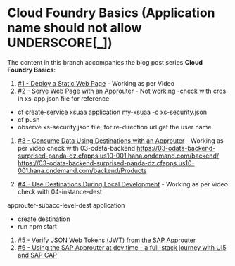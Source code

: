 # Cloud Foundry Basics (Application name should not allow UNDERSCORE[_])

The content in this branch accompanies the blog post series **Cloud Foundry Basics**:

1. [#1 - Deploy a Static Web Page](https://blogs.sap.com/2022/06/10/sap-tech-bytes-deploy-a-static-web-page-cloud-foundry-basics-1/) - Working as per Video
1. [#2 - Serve Web Page with an Approuter](https://blogs.sap.com/2022/06/17/sap-tech-bytes-serve-web-page-with-an-approuter-cloud-foundry-basics-2/) - Not working
-check with cros in xs-app.json file for reference
- cf create-service xsuaa application my-xsuaa -c xs-security.json
- cf push
- observe xs-security.json file, for re-direction url get the user name

1. [#3 - Consume Data Using Destinations with an Approuter](https://blogs.sap.com/2022/08/03/sap-tech-bytes-consume-data-using-destinations-with-an-approuter-cloud-foundry-basics-3/) - Working as per video
check with 03-odata-backend
https://03-odata-backend-surprised-panda-dz.cfapps.us10-001.hana.ondemand.com/backend/
https://03-odata-backend-surprised-panda-dz.cfapps.us10-001.hana.ondemand.com/backend/Products


1. [#4 - Use Destinations During Local Development](https://blogs.sap.com/2023/02/14/sap-tech-bytes-using-destinations-during-local-development-cloud-foundry-basics-4/) - Working as per video
check with 04-instance-dest

approuter-subacc-level-dest application
- create destination
- run npm start

1. [#5 - Verify JSON Web Tokens (JWT) from the SAP Approuter](https://blogs.sap.com/2023/05/10/sap-tech-bytes-verify-json-web-tokens-jwt-from-the-sap-approuter-cloud-foundry-basics-5/)
1. [#6 - Using the SAP Approuter at dev time - a full-stack journey with UI5 and SAP CAP](https://blogs.sap.com/2023/10/13/sap-tech-bytes-using-the-sap-approuter-at-dev-time-a-full-stack-journey-with-ui5-and-sap-cap-cloud-foundry-basics-6/)
